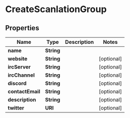 

# CreateScanlationGroup

## Properties

Name | Type | Description | Notes
------------ | ------------- | ------------- | -------------
**name** | **String** |  | 
**website** | **String** |  |  [optional]
**ircServer** | **String** |  |  [optional]
**ircChannel** | **String** |  |  [optional]
**discord** | **String** |  |  [optional]
**contactEmail** | **String** |  |  [optional]
**description** | **String** |  |  [optional]
**twitter** | **URI** |  |  [optional]



